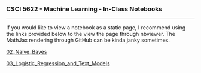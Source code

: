 ### CSCI 5622 - Machine Learning - In-Class Notebooks
***


If you would like to view a notebook as a static page, I recommend using the links provided below to the view the page through nbviewer.  The MathJax rendering through GitHub can be kinda janky sometimes.  

[02_Naive_Bayes](http://nbviewer.jupyter.org/github/chrisketelsen/CSCI5622-Machine-Learning/blob/master/in-class-notebooks/02_Naive_Bayes.ipynb)


[03_Logistic_Regression_and_Text_Models](http://nbviewer.jupyter.org/github/chrisketelsen/csci5622notebooks/blob/master/03_Logistic_Regression_and_Text_Models.ipynb)

<!---

[04_Stochastic_Gradient_Ascent](http://nbviewer.jupyter.org/github/chrisketelsen/csci5622notebooks/blob/master/04_Stochastic_Gradient_Ascent.ipynb)

[05_Hard_Margin_SVMs](http://nbviewer.jupyter.org/github/chrisketelsen/csci5622notebooks/blob/master/05_Hard_Margin_SVMs.ipynb)

[06_Soft_Margin_SVMs](http://nbviewer.jupyter.org/github/chrisketelsen/csci5622notebooks/blob/master/06_Soft_Margin_SVMs.ipynb)

[07_The_Kernel_Trick_and_HyperParameter_Tuning](http://nbviewer.jupyter.org/github/chrisketelsen/csci5622notebooks/blob/master/07_Kernel_Trick_and_HyperParam_Tuning.ipynb)

[10_Linear_Regression_Bias_Variance_Trade_Off](http://nbviewer.jupyter.org/github/chrisketelsen/csci5622notebooks/blob/master/10_Linear_Regression_Bias_Variance.ipynb)

[14_Multiclass_Classification_and_Ranking](http://nbviewer.jupyter.org/github/chrisketelsen/csci5622notebooks/blob/master/14_Multiclass_and_Ranking.ipynb)

[15_Feature_Engineering](http://nbviewer.jupyter.org/github/chrisketelsen/csci5622notebooks/blob/master/15_Feature_Engineering.ipynb)

-->
